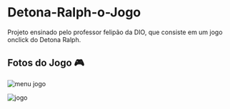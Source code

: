 # Detona-Ralph-o-Jogo

Projeto ensinado pelo professor felipão da DIO, que consiste em um jogo onclick do Detona Ralph.

## Fotos do Jogo 🎮

![menu jogo](https://github.com/Rendell-1/Detona-Ralph-o-Jogo/assets/142639715/391d7967-7700-4893-b5cb-31194b12aee3)

![jogo](https://github.com/Rendell-1/Detona-Ralph-o-Jogo/assets/142639715/e26477c0-1938-4fd6-af1c-2dad0b37eef7)

